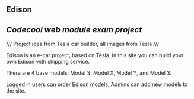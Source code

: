 Edison
----
<i>Codecool web module exam project</i>
----

/// 
Project idea from Tesla car builder, all images from Tesla
///

Edison is an e-car project, based on Tesla. In this site you can build your own Edison with shipping service.

There are 4 base models: Model S, Model X, Model Y, and Model 3.

Logged in users can order Edison models, Admins can add new models to the site.

